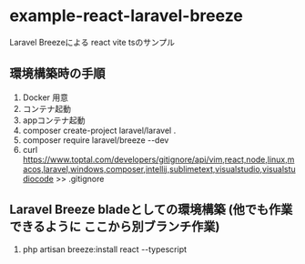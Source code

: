 # example-react-laravel-breeze
Laravel Breezeによる react vite tsのサンプル
## 環境構築時の手順
1. Docker 用意
1. コンテナ起動
1. appコンテナ起動
1. composer create-project laravel/laravel .
1. composer require laravel/breeze --dev
1. curl https://www.toptal.com/developers/gitignore/api/vim,react,node,linux,macos,laravel,windows,composer,intellij,sublimetext,visualstudio,visualstudiocode >> .gitignore

## Laravel Breeze bladeとしての環境構築 (他でも作業できるように ここから別ブランチ作業)
1. php artisan breeze:install react --typescript
